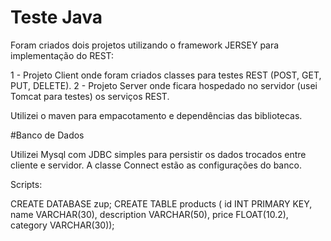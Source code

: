 # Teste Java

Foram criados dois projetos utilizando o framework JERSEY para implementação do REST:

  1 - Projeto Client onde foram criados classes para testes REST (POST, GET, PUT, DELETE).
  2 - Projeto Server onde ficara hospedado no servidor (usei Tomcat para testes) os serviços REST.
  
  Utilizei o maven para empacotamento e dependências das bibliotecas.
  

#Banco de Dados

Utilizei Mysql com JDBC simples para persistir os dados trocados entre cliente e servidor.
A classe Connect estão as configurações do banco.

Scripts:

CREATE DATABASE zup;
CREATE TABLE products ( id INT PRIMARY KEY, name VARCHAR(30), description VARCHAR(50), price FLOAT(10.2), category VARCHAR(30));







